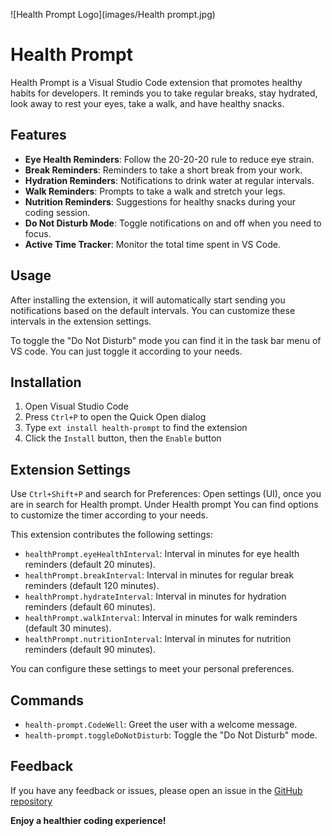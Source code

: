 ![Health Prompt Logo](images/Health prompt.jpg)

# Health Prompt

Health Prompt is a Visual Studio Code extension that promotes healthy habits for developers. It reminds you to take regular breaks, stay hydrated, look away to rest your eyes, take a walk, and have healthy snacks.

## Features

- **Eye Health Reminders**: Follow the 20-20-20 rule to reduce eye strain.
- **Break Reminders**: Reminders to take a short break from your work.
- **Hydration Reminders**: Notifications to drink water at regular intervals.
- **Walk Reminders**: Prompts to take a walk and stretch your legs.
- **Nutrition Reminders**: Suggestions for healthy snacks during your coding session.
- **Do Not Disturb Mode**: Toggle notifications on and off when you need to focus.
- **Active Time Tracker**: Monitor the total time spent in VS Code.

## Usage

After installing the extension, it will automatically start sending you notifications based on the default intervals. You can customize these intervals in the extension settings.

To toggle the "Do Not Disturb" mode you can find it in the task bar menu of VS code. You can just toggle it according to your needs.

## Installation

1. Open Visual Studio Code
2. Press `Ctrl+P` to open the Quick Open dialog
3. Type `ext install health-prompt` to find the extension
4. Click the `Install` button, then the `Enable` button

## Extension Settings

Use `Ctrl+Shift+P` and search for Preferences: Open settings (UI), once you are in search for Health prompt. Under Health prompt You can find options to customize the timer according to your needs.

This extension contributes the following settings:

- `healthPrompt.eyeHealthInterval`: Interval in minutes for eye health reminders (default 20 minutes).
- `healthPrompt.breakInterval`: Interval in minutes for regular break reminders (default 120 minutes).
- `healthPrompt.hydrateInterval`: Interval in minutes for hydration reminders (default 60 minutes).
- `healthPrompt.walkInterval`: Interval in minutes for walk reminders (default 30 minutes).
- `healthPrompt.nutritionInterval`: Interval in minutes for nutrition reminders (default 90 minutes).

You can configure these settings to meet your personal preferences.

## Commands

- `health-prompt.CodeWell`: Greet the user with a welcome message.
- `health-prompt.toggleDoNotDisturb`: Toggle the "Do Not Disturb" mode.

## Feedback

If you have any feedback or issues, please open an issue in the [GitHub repository](https://github.com/deepakrajteekaraman5/CodeWell.git.)

**Enjoy a healthier coding experience!**

